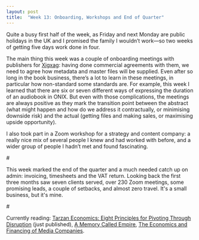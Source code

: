 ```yaml
---
layout: post
title:  "Week 13: Onboarding, Workshops and End of Quarter"
---
```


Quite a busy first half of the week, as Friday and next Monday are public holidays in the UK and I promised the family I wouldn’t work&#8212;so two weeks of getting five days work done in four. 

The main thing this week was a couple of onboarding meetings with publishers for <a href="https://www.xigxag.co.uk">Xigxag</a>: having done commercial agreements with them, we need to agree how metadata and master files will be supplied. Even after so long in the book business, there’s a lot to learn in these meetings, in particular how non-standard some standards are. For example, this week I learned that there are six or seven different ways of expressing the duration of an audiobook in ONIX. But even with those complications, the meetings are always positive as they mark the transition point between the abstract (what might happen and how do we address it contractually, or minimising downside risk) and the actual (getting files and making sales, or maximising upside opportunity). 

I also took part in a Zoom workshop for a strategy and content company: a really nice mix of several people I knew and had worked with before, and a wider group of people I hadn’t met and found fascinating. 

<p id="divider">#</p>

This week marked the end of the quarter and a much needed catch up on admin: invoicing, timesheets and the VAT return. Looking back the first three months saw seven clients served, over 230 Zoom meetings, some promising leads, a couple of setbacks, and almost zero travel. It's a small business, but it's mine. 

<p id="divider">#</p>

Currently reading: <a href="https://www.simonandschuster.co.uk/books/Tarzan-Economics/Will-Page/9781471190919">Tarzan Economics: Eight Principles for Pivoting Through Disruption</a> (just published), <a href="https://www.arkadymartine.net/novels">A Memory Called Empire</a>, <a href="http://robertpicard.net/publications/books">The Economics and Financing of Media Companies</a>.
